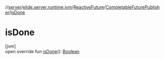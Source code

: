 //[server](../../../../index.md)/[elide.server.runtime.jvm](../../index.md)/[ReactiveFuture](../index.md)/[CompletableFuturePublisher](index.md)/[isDone](is-done.md)

# isDone

[jvm]\
open override fun [isDone](is-done.md)(): [Boolean](https://kotlinlang.org/api/latest/jvm/stdlib/kotlin/-boolean/index.html)
